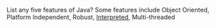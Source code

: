 List any five features of Java?
    Some features include Object Oriented, Platform Independent, Robust, [Interpreted](https://www.quora.com/What-is-meant-by-the-statement-Java-is-interpreted), Multi-threaded
    


